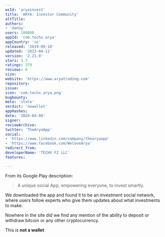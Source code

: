 ```yaml
---
wsId: 'aryainvest'
title: 'ARYA: Investor Community'
altTitle: 
authors:
- 'danny'
users: 100000
appId: 'com.techx.arya'
appCountry: 'us'
released: '2019-09-10'
updated: '2023-04-11'
version: '2.21.0'
stars: 3.7
ratings: 379
reviews: 6
size: 
website: 'https://www.aryatrading.com'
repository: 
issue: 
icon: 'com.techx.arya.png'
bugbounty: 
meta: 'stale'
verdict: 'nowallet'
appHashes: 
date: '2024-04-09'
signer: 
reviewArchive: 
twitter: 'TheAryaApp'
social:
- 'https://www.linkedin.com/company/thearyaapp'
- 'https://www.facebook.com/WeloveArya'
redirect_from: 
developerName: 'TECHX FZ LLC'
features: 

---
```


From its Google Play description:

> A unique social App, empowering everyone, to invest smartly.

We downloaded the app and found it to be an investment social network, where users follow experts who give them updates about what investments to make. 

Nowhere in the site did we find any mention of the ability to deposit or withdraw bitcoin or any other cryptocurrency.

This is **not a wallet**
